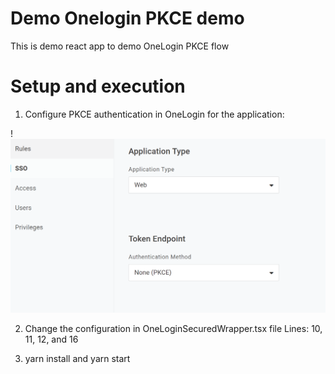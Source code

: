 # Demo Onelogin PKCE demo

This is demo react app to demo OneLogin PKCE flow

# Setup and execution

1. Configure PKCE authentication in OneLogin for the application:

!![alt text](./OneLogin-PKCE-Config.png)

2. Change the configuration in OneLoginSecuredWrapper.tsx file
  Lines: 10, 11, 12, and 16

3. yarn install and yarn start  


